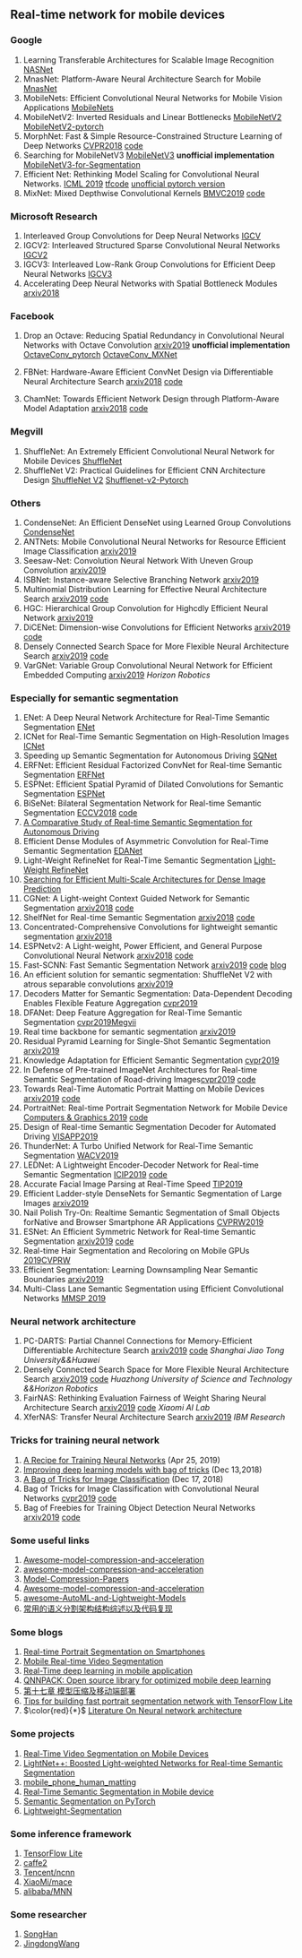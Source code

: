 ## Real-time network  for mobile devices

### Google

1. Learning Transferable Architectures for Scalable Image Recognition [NASNet](https://arxiv.org/abs/1707.07012)  
2. MnasNet: Platform-Aware Neural Architecture Search for Mobile [MnasNet](https://arxiv.org/abs/1807.11626 )
3. MobileNets: Efficient Convolutional Neural Networks for Mobile Vision Applications [MobileNets](https://arxiv.org/abs/1704.04861)
4. MobileNetV2: Inverted Residuals and Linear Bottlenecks [MobileNetV2](https://arxiv.org/pdf/1801.04381.pdf) [MobileNetV2-pytorch](https://github.com/Randl/MobileNetV2-pytorch)
5. MorphNet: Fast & Simple Resource-Constrained Structure Learning of Deep Networks [CVPR2018](http://openaccess.thecvf.com/content_cvpr_2018/papers/Gordon_MorphNet_Fast__CVPR_2018_paper.pdf) [code](https://github.com/google-research/morph-net)
6. Searching for MobileNetV3 [MobileNetV3](https://arxiv.org/pdf/1905.02244.pdf) **unofficial implementation** [MobileNetV3-for-Segmentation](https://github.com/Vipermdl/MobileNetV3-for-Segmentation)
7. Efficient Net: Rethinking Model Scaling for Convolutional Neural Networks. [ICML 2019](https://arxiv.org/pdf/1905.11946.pdf) [tfcode](https://github.com/tensorflow/tpu/tree/master/models/official/efficientnet) [unofficial pytorch version](https://github.com/zsef123/EfficientNets-PyTorch)
8. MixNet: Mixed Depthwise Convolutional Kernels [BMVC2019](https://arxiv.org/pdf/1907.09595.pdf) [code](https://github.com/tensorflow/tpu/tree/master/models/official/mnasnet/mixnet)

### Microsoft Research

1. Interleaved Group Convolutions for Deep Neural Networks [IGCV](https://arxiv.org/abs/1707.02725)
2. IGCV2: Interleaved Structured Sparse Convolutional Neural Networks [IGCV2](https://arxiv.org/pdf/1804.06202.pdf)
3. IGCV3: Interleaved Low-Rank Group Convolutions for Efficient Deep Neural Networks [IGCV3](https://arxiv.org/abs/1806.00178)
4. Accelerating Deep Neural Networks with Spatial Bottleneck Modules [arxiv2018](https://arxiv.org/pdf/1809.02601.pdf)

### Facebook

1. Drop an Octave: Reducing Spatial Redundancy in Convolutional Neural Networks with Octave Convolution [arxiv2019](https://arxiv.org/pdf/1904.05049.pdf) **unofficial implementation** [OctaveConv_pytorch](https://github.com/lxtGH/OctaveConv_pytorch) [OctaveConv_MXNet](https://github.com/terrychenism/OctaveConv)
2. FBNet: Hardware-Aware Efficient ConvNet Design via Differentiable Neural Architecture Search [arxiv2018](https://arxiv.org/pdf/1812.03443.pdf) [code](https://github.com/facebookresearch/mobile-vision)

3. ChamNet: Towards Efficient Network Design through Platform-Aware Model Adaptation [arxiv2018](https://arxiv.org/pdf/1812.08934.pdf) [code](https://github.com/facebookresearch/mobile-vision)

### Megvill

1. ShuffleNet: An Extremely Efficient Convolutional Neural Network for Mobile Devices [ShuffleNet](https://arxiv.org/abs/1707.01083)
2. ShuffleNet V2: Practical Guidelines for Efficient CNN Architecture Design [ShuffleNet V2]( https://arxiv.org/abs/1807.11164)   [Shufflenet-v2-Pytorch](https://github.com/ericsun99/Shufflenet-v2-Pytorch)

### Others

1. CondenseNet: An Efficient DenseNet using Learned Group Convolutions [CondenseNet](https://arxiv.org/abs/1711.09224)
3. ANTNets: Mobile Convolutional Neural Networks for Resource Efficient Image Classification [arxiv2019](https://arxiv.org/pdf/1904.03775.pdf)
4. Seesaw-Net: Convolution Neural Network With Uneven Group Convolution [arxiv2019](https://arxiv.org/pdf/1905.03672.pdf)
4. ISBNet: Instance-aware Selective Branching Network [arxiv2019](https://arxiv.org/pdf/1905.04849.pdf)
5. Multinomial Distribution Learning for Effective Neural Architecture Search [arxiv2019](https://arxiv.org/pdf/1905.07529.pdf)  [code](https://github.com/tanglang96/MDENAS)
6. HGC: Hierarchical Group Convolution for Highcdly Efficient Neural Network [arxiv2019](https://128.84.21.199/pdf/1906.03657.pdf)
7. DiCENet: Dimension-wise Convolutions for Efficient Networks [arxiv2019](https://arxiv.org/pdf/1906.03516.pdf) [code](https://github.com/sacmehta/EdgeNets)
8. Densely Connected Search Space for More Flexible Neural Architecture Search [arxiv2019](https://arxiv.org/pdf/1906.09607.pdf) [code](https://github.com/JaminFong/DenseNAS)
9. VarGNet: Variable Group Convolutional Neural Network for Efficient Embedded Computing [arxiv2019](https://arxiv.org/pdf/1907.05653.pdf) *Horizon Robotics*

### Especially for semantic segmentation

1. ENet: A Deep Neural Network Architecture for Real-Time Semantic Segmentation [ENet](https://arxiv.org/abs/1606.02147)
2. ICNet for Real-Time Semantic Segmentation on High-Resolution Images [ICNet](https://arxiv.org/abs/1704.08545)
3. Speeding up Semantic Segmentation for Autonomous Driving [SQNet](https://openreview.net/pdf?id=S1uHiFyyg)
4. ERFNet: Efficient Residual Factorized ConvNet for Real-time Semantic Segmentation [ERFNet](http://www.robesafe.es/personal/eduardo.romera/pdfs/Romera17tits.pdf)
5. ESPNet: Efficient Spatial Pyramid of Dilated Convolutions for Semantic Segmentation [ESPNet](https://arxiv.org/abs/1803.06815)
6. BiSeNet: Bilateral Segmentation Network for Real-time Semantic Segmentation [ECCV2018](https://arxiv.org/abs/1808.00897) [code](https://github.com/ycszen/TorchSeg)
7. [A Comparative Study of Real-time Semantic Segmentation for Autonomous Driving](http://openaccess.thecvf.com/content_cvpr_2018_workshops/papers/w12/Siam_A_Comparative_Study_CVPR_2018_paper.pdf)
8. Efficient Dense Modules of Asymmetric Convolution for Real-Time Semantic Segmentation [EDANet](https://github.com/shaoyuanlo/EDANet)
9. Light-Weight RefineNet for Real-Time Semantic Segmentation [Light-Weight RefineNet](https://github.com/drsleep/light-weight-refinenet)
10. [Searching for Efficient Multi-Scale Architectures for Dense Image Prediction](https://github.com/tensorflow/models/tree/master/research/deeplab)
11. CGNet: A Light-weight Context Guided Network for Semantic Segmentation [arxiv2018](https://arxiv.org/abs/1811.08201) [code](https://github.com/wutianyiRosun/CGNet)
12. ShelfNet for Real-time Semantic Segmentation [arxiv2018](https://arxiv.org/pdf/1811.11254v1.pdf) [code](https://github.com/juntang-zhuang/ShelfNet)
13. Concentrated-Comprehensive Convolutions for lightweight semantic segmentation [arxiv2018](https://arxiv.org/pdf/1812.04920.pdf)
14. ESPNetv2: A Light-weight, Power Efficient, and General Purpose Convolutional Neural Network [arxiv2018](https://arxiv.org/pdf/1811.11431.pdf) [code](https://github.com/sacmehta/ESPNetv2)
15. Fast-SCNN: Fast Semantic Segmentation Network  [arxiv2019](https://arxiv.org/pdf/1902.04502.pdf) [code](https://github.com/kshitizrimal/Fast-SCNN/blob/master/tf_2_0_fast_scnn.py) [blog](https://medium.com/deep-learning-journals/fast-scnn-explained-and-implemented-using-tensorflow-2-0-6bd17c17a49e)
16. An efficient solution for semantic segmentation: ShuffleNet V2 with atrous separable convolutions [arxiv2019](https://arxiv.org/pdf/1902.07476.pdf)
17. Decoders Matter for Semantic Segmentation: Data-Dependent Decoding Enables Flexible Feature Aggregation [cvpr2019](https://arxiv.org/pdf/1903.02120.pdf)
18. DFANet: Deep Feature Aggregation for Real-Time Semantic Segmentation [cvpr2019Megvii ](https://arxiv.org/pdf/1904.02216.pdf)
19. Real time backbone for semantic segmentation [arxiv2019](https://arxiv.org/pdf/1903.06922.pdf)
20. Residual Pyramid Learning for Single-Shot Semantic Segmentation [arxiv2019](https://128.84.21.199/pdf/1903.09746.pdf)
21. Knowledge Adaptation for Efficient Semantic Segmentation [cvpr2019](https://arxiv.org/pdf/1903.04688.pdf)
22. In Defense of Pre-trained ImageNet Architectures for Real-time Semantic Segmentation of Road-driving Images[cvpr2019](https://arxiv.org/pdf/1903.08469.pdf) [code](https://github.com/orsic/swiftnet)
23. Towards Real-Time Automatic Portrait Matting on Mobile Devices [arxiv2019](https://arxiv.org/pdf/1904.03816.pdf) [code](https://github.com/hyperconnect/MMNet)
24. PortraitNet: Real-time Portrait Segmentation Network for Mobile Device [Computers & Graphics 2019](http://www.yongliangyang.net/docs/mobilePotrait_c&g19.pdf) [code](https://github.com/wpf535236337/pytorch_PortraitNet)
25. Design of Real-time Semantic Segmentation Decoder for Automated Driving [VISAPP2019](https://arxiv.org/pdf/1901.06580.pdf)
26. ThunderNet: A Turbo Unified Network for Real-Time Semantic Segmentation [WACV2019](http://vlm1.uta.edu/~athitsos/publications/xiang_wacv2019.pdf)
27. LEDNet: A Lightweight Encoder-Decoder Network for Real-time Semantic Segmentation [ICIP2019](https://arxiv.org/pdf/1905.02423.pdf) [code](https://github.com/xiaoyufenfei/LEDNet) 
28. Accurate Facial Image Parsing at Real-Time Speed [TIP2019](http://www.colalab.org/media/paper/bare_jrnl_EjnyBQb.pdf)
29. Efficient Ladder-style DenseNets for Semantic Segmentation of Large Images [arxiv2019](https://arxiv.org/pdf/1905.05661.pdf)
30. Nail Polish Try-On: Realtime Semantic Segmentation of Small Objects forNative and Browser Smartphone AR Applications [ CVPRW2019](https://arxiv.org/pdf/1906.02222v1.pdf)
31. ESNet: An Efficient Symmetric Network for Real-time Semantic Segmentation [arxiv2019](https://arxiv.org/pdf/1906.09826.pdf) [code](https://github.com/xiaoyufenfei/ESNet)
32. Real-time Hair Segmentation and Recoloring on Mobile GPUs [2019CVPRW](https://arxiv.org/pdf/1907.06740.pdf)
33. Efficient Segmentation: Learning Downsampling Near Semantic Boundaries [arxiv2019](https://arxiv.org/pdf/1907.07156v1.pdf)
34. Multi-Class Lane Semantic Segmentation using Efficient Convolutional Networks [MMSP 2019](https://arxiv.org/pdf/1907.09438.pdf)

### Neural network architecture

1. PC-DARTS: Partial Channel Connections for Memory-Efficient Differentiable Architecture Search [arxiv2019](https://arxiv.org/pdf/1907.05737.pdf) [code](https://github.com/yuhuixu1993/PC-DARTS) *Shanghai Jiao Tong University&&Huawei*
2. Densely Connected Search Space for More Flexible Neural Architecture Search [arxiv2019](https://arxiv.org/pdf/1906.09607.pdf) [code](https://github.com/JaminFong/DenseNAS) *Huazhong University of Science and Technology &&Horizon Robotics*
3. FairNAS: Rethinking Evaluation Fairness of Weight Sharing Neural Architecture Search [arxiv2019](https://arxiv.org/pdf/1907.01845.pdf) [code](https://github.com/fairnas/FairNAS) *Xiaomi AI Lab*
4. XferNAS: Transfer Neural Architecture Search [arxiv2019](https://arxiv.org/pdf/1907.08307.pdf) *IBM Research*

### Tricks for training neural network

1.  [A Recipe for Training Neural Networks](https://karpathy.github.io/2019/04/25/recipe/)	(Apr 25, 2019)
2.  [Improving deep learning models with bag of tricks](https://github.com/kmkolasinski/deep-learning-notes/tree/master/seminars/2018-12-Improving-DL-with-tricks) (Dec 13,2018)
3.  [A Bag of Tricks for Image Classification](https://towardsdatascience.com/a-big-of-tricks-for-image-classification-fec41eb28e01) (Dec 17, 2018)
4.  Bag of Tricks for Image Classification with Convolutional Neural Networks [cvpr2019](https://arxiv.org/abs/1812.01187) [code](https://github.com/dmlc/gluon-cv)
5.  Bag of Freebies for Training Object Detection Neural Networks [arxiv2019](https://arxiv.org/abs/1902.04103) [code](https://github.com/dmlc/gluon-cv)

### Some useful links

1. [Awesome-model-compression-and-acceleration](https://github.com/memoiry/Awesome-model-compression-and-acceleration)
2. [awesome-model-compression-and-acceleration](https://github.com/sun254/awesome-model-compression-and-acceleration)
3. [Model-Compression-Papers](https://github.com/chester256/Model-Compression-Papers)
4. [Awesome-model-compression-and-acceleration](https://github.com/memoiry/Awesome-model-compression-and-acceleration)   
5. [awesome-AutoML-and-Lightweight-Models](https://github.com/guan-yuan/awesome-AutoML-and-Lightweight-Models)
6. [常用的语义分割架构结构综述以及代码复现](https://github.com/guanfuchen/semseg)

###  Some blogs

1. [Real-time Portrait Segmentation on Smartphones](https://blog.prismalabs.ai/real-time-portrait-segmentation-on-smartphones-39c84f1b9e66)
2. [Mobile Real-time Video Segmentation](https://ai.googleblog.com/2018/03/mobile-real-time-video-segmentation.html)
3. [Real-Time deep learning in mobile application](https://medium.com/vitalify-asia/real-time-deep-learning-in-mobile-application-25cf601a8976)
4. [QNNPACK: Open source library for optimized mobile deep learning](https://code.fb.com/ml-applications/qnnpack/)
5. [第十七章 模型压缩及移动端部署](https://github.com/scutan90/DeepLearning-500-questions/blob/master/ch17_%E6%A8%A1%E5%9E%8B%E5%8E%8B%E7%BC%A9%E3%80%81%E5%8A%A0%E9%80%9F%E5%8F%8A%E7%A7%BB%E5%8A%A8%E7%AB%AF%E9%83%A8%E7%BD%B2/%E7%AC%AC%E5%8D%81%E4%B8%83%E7%AB%A0_%E6%A8%A1%E5%9E%8B%E5%8E%8B%E7%BC%A9%E3%80%81%E5%8A%A0%E9%80%9F%E5%8F%8A%E7%A7%BB%E5%8A%A8%E7%AB%AF%E9%83%A8%E7%BD%B2.md)
6. [Tips for building fast portrait segmentation network with TensorFlow Lite](https://hyperconnect.github.io/2018/07/06/tips-for-building-fast-portrait-segmentation-network-with-tensorflow-lite.html)
7. $\color{red}{*}$ [Literature On Neural network architecture ](https://www.automl.org/automl/literature-on-neural-architecture-search/)

###  Some  projects

1. [Real-Time Video Segmentation on Mobile Devices](https://github.com/tantara/JejuNet)
2. [LightNet++: Boosted Light-weighted Networks for Real-time Semantic Segmentation](https://github.com/ansleliu/LightNetPlusPlus)
3. [mobile_phone_human_matting](https://github.com/lizhengwei1992/mobile_phone_human_matting)
4. [Real-Time Semantic Segmentation in Mobile device](https://github.com/akirasosa/mobile-semantic-segmentation)
5. [Semantic Segmentation on PyTorch](https://github.com/Tramac/awesome-semantic-segmentation-pytorch)
6. [Lightweight-Segmentation](https://github.com/Tramac/Lightweight-Segmentation)

### Some inference framework

1. [TensorFlow Lite](https://www.tensorflow.org/lite)
2. [caffe2](https://caffe2.ai/)
3. [Tencent/ncnn](https://github.com/Tencent/ncnn)
4. [XiaoMi/mace](https://github.com/XiaoMi/mace)
5. [alibaba/MNN](https://github.com/alibaba/MNN)

### Some researcher

1. [SongHan](https://stanford.edu/~songhan/)
2. [JingdongWang](https://www.microsoft.com/en-us/research/people/jingdw/#!publications)

